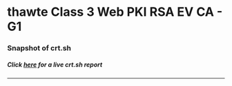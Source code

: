 # thawte Class 3 Web PKI RSA EV CA - G1
### Snapshot of crt.sh
##### Click [here](https://crt.sh/?q=B0DA8C71E8520ECF3B9FA93DAEE2F8C6DCD25C1F7B8C02479DBA5223B6B09184) for a live crt.sh report

---
